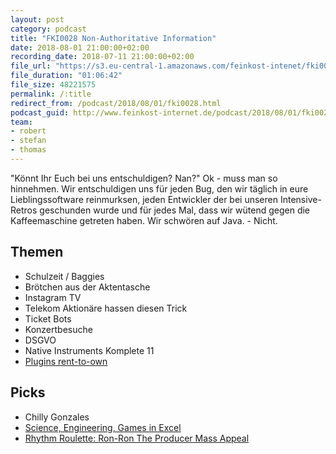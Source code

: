 ```yaml
---
layout: post
category: podcast
title: "FKI0028 Non-Authoritative Information"
date: 2018-08-01 21:00:00+02:00
recording_date: 2018-07-11 21:00:00+02:00
file_url: "https://s3.eu-central-1.amazonaws.com/feinkost-intenet/fki0028.mp3"
file_duration: "01:06:42"
file_size: 48221575
permalink: /:title
redirect_from: /podcast/2018/08/01/fki0028.html
podcast_guid: http://www.feinkost-internet.de/podcast/2018/08/01/fki0028.html
team:
- robert
- stefan
- thomas
---
```

"Könnt Ihr Euch bei uns entschuldigen? Nan?" Ok - muss man so hinnehmen. Wir entschuldigen uns für jeden Bug, den wir täglich in eure Lieblingssoftware reinmurksen, jeden Entwickler der bei unseren Intensive-Retros geschunden wurde und für jedes Mal, dass wir wütend gegen die Kaffeemaschine getreten haben. Wir schwören auf Java. - Nicht.

## Themen
- Schulzeit / Baggies
- Brötchen aus der Aktentasche
- Instagram TV
- Telekom Aktionäre hassen diesen Trick
- Ticket Bots
- Konzertbesuche
- DSGVO
- Native Instruments Komplete 11
- [Plugins rent-to-own](https://splice.com/)

## Picks
- Chilly Gonzales
- [Science, Engineering, Games in Excel](http://www.excelunusual.com/)
- [Rhythm Roulette: Ron-Ron The Producer Mass Appeal](https://www.youtube.com/watch?v=-lNAN2wshII&list=PL_QcLOtFJOUgNxURr8B4lNtf_3e9fWZzl)
